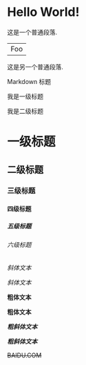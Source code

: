 # Hello World!  
这是一个普通段落.
<table>
    <tr>
        <td>Foo</td>
    </tr>
</table> 
这是另一个普通段落.

Markdown 标题

我是一级标题

我是二级标题
# 一级标题
## 二级标题
### 三级标题
#### 四级标题
##### 五级标题
###### 六级标题
*斜体文本*

_斜体文本_

**粗体文本**

__粗体文本__

***粗斜体文本***

___粗斜体文本___

~~BAIDU.COM~~